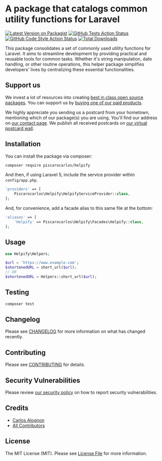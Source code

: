 # A package that catalogs common utility functions for Laravel

[![Latest Version on Packagist](https://img.shields.io/packagist/v/piscarocarlos/helpify.svg?style=flat-square)](https://packagist.org/packages/piscarocarlos/helpify)
[![GitHub Tests Action Status](https://img.shields.io/github/actions/workflow/status/piscarocarlos/helpify/run-tests.yml?branch=main&label=tests&style=flat-square)](https://github.com/piscarocarlos/helpify/actions?query=workflow%3Arun-tests+branch%3Amain)
[![GitHub Code Style Action Status](https://img.shields.io/github/actions/workflow/status/piscarocarlos/helpify/fix-php-code-style-issues.yml?branch=main&label=code%20style&style=flat-square)](https://github.com/piscarocarlos/helpify/actions?query=workflow%3A"Fix+PHP+code+style+issues"+branch%3Amain)
[![Total Downloads](https://img.shields.io/packagist/dt/piscarocarlos/helpify.svg?style=flat-square)](https://packagist.org/packages/piscarocarlos/helpify)

This package consolidates a set of commonly used utility functions for Laravel. It aims to streamline development by providing practical and reusable tools for common tasks. Whether it's string manipulation, date handling, or other routine operations, this helper package simplifies developers' lives by centralizing these essential functionalities.

## Support us

We invest a lot of resources into creating [best in class open source packages](https://spatie.be/open-source). You can support us by [buying one of our paid products](https://spatie.be/open-source/support-us).

We highly appreciate you sending us a postcard from your hometown, mentioning which of our package(s) you are using. You'll find our address on [our contact page](https://spatie.be/about-us). We publish all received postcards on [our virtual postcard wall](https://spatie.be/open-source/postcards).

## Installation

You can install the package via composer:

```bash
composer require piscarocarlos/helpify
```

And then, if using Laravel 5, include the service provider within `config/app.php`.

```php
'providers' => [
    Piscarocarlos\Helpify\HelpifyServiceProvider::class,
];
```

And, for convenience, add a facade alias to this same file at the bottom:

```php
'aliases' => [
    'Helpify' => Piscarocarlos\Helpify\Facades\Helpify::class,
];
```

## Usage

```php
use Helpify\Helpers;

$url = 'https://www.example.com';
$shortenedURL = short_url($url);
// OR
$shortenedURL = Helpers::short_url($url);
```

## Testing

```bash
composer test
```

## Changelog

Please see [CHANGELOG](CHANGELOG.md) for more information on what has changed recently.

## Contributing

Please see [CONTRIBUTING](CONTRIBUTING.md) for details.

## Security Vulnerabilities

Please review [our security policy](../../security/policy) on how to report security vulnerabilities.

## Credits

- [Carlos Alognon](https://github.com/Piscarocarlos)
- [All Contributors](../../contributors)

## License

The MIT License (MIT). Please see [License File](LICENSE.md) for more information.
